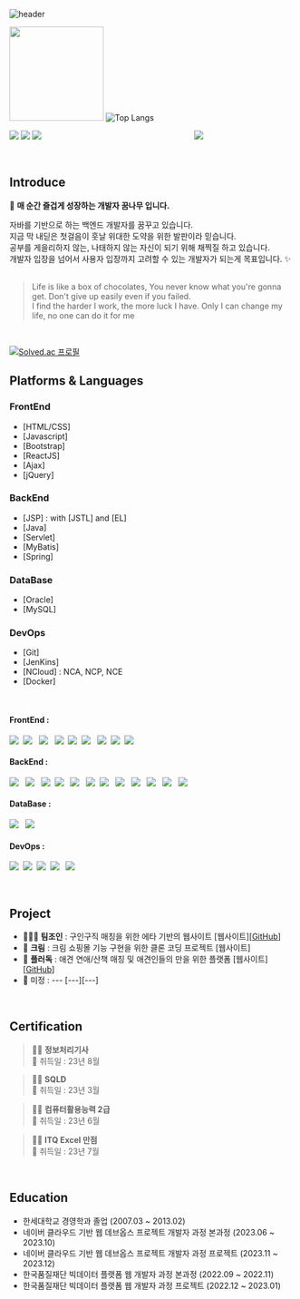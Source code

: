 ![header](https://capsule-render.vercel.app/api?type=wave&color=timeAuto&height=300&section=header&text=Choi's%20Github&fontSize=90)

<img height="166em" src="https://github-readme-stats.vercel.app/api?username=Manchany777&show_icons=true&hide_border=true&&count_private=true&include_all_commits=true&theme=radical" />   ![Top Langs](https://github-readme-stats.vercel.app/api/top-langs/?username=Manchany777&layout=compact&hide_border=true&theme=radical)

<div> 
  <p>
  <a href="https://manchan777.tistory.com/" target="_blank"><img src="https://img.shields.io/badge/Blog-DD0B78?style=flat-square&logo=GitHub%20Sponsors&logoColor=white"/></a>
  <a href="mailto:cbkdevelop57@gmail.com" target="_blank"><img src="https://img.shields.io/badge/cbkdevelop57@gmail.com-EA4335?style=flat-square&logo=Gmail&logoColor=white"/></a>
  <a href="https://www.linkedin.com/in/bg-choi-482419278//" target="_blank"><img src="https://img.shields.io/badge/bg-choi-0A66C2?style=flat-square&logo=Linkedin&logoColor=white"/></a>&emsp;&emsp;&emsp;&emsp;&emsp;&emsp;&emsp;&emsp;&emsp;&emsp;&emsp;&emsp;&emsp;&emsp;&emsp;&emsp;&emsp;&emsp;&emsp;
  <a href="https://hits.seeyoufarm.com" ><img src="https://hits.seeyoufarm.com/api/count/incr/badge.svg?url=https%3A%2F%2Fgithub.com%2FManchany777%2Fhit-counter&count_bg=%23ADEDE6&title_bg=%23555555&icon=github.svg&icon_color=%236CB7EA&title=hits&edge_flat=false"/></a>
  </p>
<br/>
 
## Introduce

👋 <b>매 순간 즐겁게 성장하는 개발자 꿈나무 입니다.</b>

<p>
  자바를 기반으로 하는 백엔드 개발자를 꿈꾸고 있습니다.<br/>
  지금 막 내딛은 첫걸음이 훗날 위대한 도약을 위한 발판이라 믿습니다.<br/>
  공부를 게을리하지 않는, 나태하지 않는 자신이 되기 위해 채찍질 하고 있습니다.<br/>
  개발자 입장을 넘어서 사용자 입장까지 고려할 수 있는 개발자가 되는게 목표입니다. ✨ <br/><br/>
</p>
 
> Life is like a box of chocolates, You never know what you're gonna get. 
> Don't give up easily even if you failed.<br>
> I find the harder I work, the more luck I have.
> Only I can change my life, no one can do it for me

<br>

[![Solved.ac
프로필](http://mazassumnida.wtf/api/mini/generate_badge?boj=bestmtni)](https://solved.ac/bestmtni)

## Platforms & Languages

### FrontEnd
- [HTML/CSS]
- [Javascript] 
- [Bootstrap]
- [ReactJS]
- [Ajax]
- [jQuery]

### BackEnd
- [JSP] : with [JSTL] and [EL]
- [Java]
- [Servlet]
- [MyBatis]
- [Spring]

### DataBase
- [Oracle]
- [MySQL]

### DevOps
- [Git]
- [JenKins]
- [NCloud] : NCA, NCP, NCE
- [Docker]

<br/>
<p>
<h4>FrontEnd : </h4>
  <img src="https://img.shields.io/badge/html5-E34F26?style=flat&logo=html5&logoColor=white"/>&nbsp;
  <img src="https://img.shields.io/badge/css-1572B6?style=flat&logo=css3&logoColor=white"> &nbsp;
  <img src="https://img.shields.io/badge/javascript-F7DF1E?style=flat&logo=javascript&logoColor=white"> &nbsp;
  <img src="https://img.shields.io/badge/bootstrap-7952B3?style=flat&logo=bootstrap&logoColor=white">&nbsp;
  <img src="https://img.shields.io/badge/React-61DAFB?style=flat&logo=React&logoColor=white">&nbsp;
  <img src="https://img.shields.io/badge/AJAX-5BD5F5?style=flat&logo=AJAX&logoColor=white"> &nbsp;
  <img src="https://img.shields.io/badge/JSON-000000?style=flat&logo=JSON&logoColor=white">&nbsp;
  <img src="https://img.shields.io/badge/XML-FFC300?style=flat&logo=XML&logoColor=white">&nbsp;
  <img src="https://img.shields.io/badge/jquery-0769AD?style=flat&logo=jquery&logoColor=white">
</p>
<p>
<h4>BackEnd : </h4>
  <img src="https://img.shields.io/badge/Java-007396?style=flat&logo=Java&logoColor=white"> &nbsp;
  <img src="https://img.shields.io/badge/JSP-A57EF9?style=flat&logo=JSP&logoColor=white"> &nbsp;
  <img src="https://img.shields.io/badge/JSTL-A57EF9?style=flat&logo=JSTL&logoColor=white">&nbsp;
  <img src="https://img.shields.io/badge/EL-A57EF9?style=flat&logo=EL&logoColor=white"> &nbsp;
  <img src="https://img.shields.io/badge/Servlet-E34F26?style=flat&logo=Servlet&logoColor=white"> &nbsp;
  <img src="https://img.shields.io/badge/MyBatis-E34F26?style=flat&logo=MyBatis&logoColor=white">&nbsp;
  <img src="https://img.shields.io/badge/Spring-6DB33F?style=flat&logo=Spring&logoColor=white"> &nbsp;
  <img src="https://img.shields.io/badge/Spring MVC-6DB33F?style=flat&logo=Spring&logoColor=white"> &nbsp;
  <img src="https://img.shields.io/badge/SpringBoot-6DB33F?style=flat&logo=SpringBoot&logoColor=white"> &nbsp;
  <img src="https://img.shields.io/badge/Maven-C71A36?style=flat&logo=apachemaven&logoColor=white"> &nbsp;
  <img src="https://img.shields.io/badge/Gradle-02303A?style=flat&logo=Gradle&logoColor=white"> &nbsp;
  <img src="https://img.shields.io/badge/Lombok-092E20?style=flat&logo=Lombok&logoColor=white"> 
</p>
<p>
<h4>DataBase : </h4>
  <img src="https://img.shields.io/badge/Oracle-F80000?style=flat&logo=Oracle&logoColor=white"> &nbsp;
  <img src="https://img.shields.io/badge/MySQL-4479A1?style=flat&logo=MySQL&logoColor=white"> 
</p>
<p>
<h4>DevOps : </h4>
  <img src="https://img.shields.io/badge/git-F05032?style=flat&logo=git&logoColor=white">&nbsp;
  <img src="https://img.shields.io/badge/github-181717?style=flat&logo=github&logoColor=white">&nbsp;
  <img src="https://img.shields.io/badge/Jenkins-D24939?style=flat&logo=jenkins&logoColor=white">&nbsp;
  <img src="https://img.shields.io/badge/Docker-2496ED?style=flat&logo=Docker&logoColor=white"> &nbsp;
  <img src="https://img.shields.io/badge/NCloud-03C75A?style=flat&logo=naver&logoColor=white">
</p>
</div>

<br/>

## Project

- 🧑🏻‍💻 <b>팀조인</b> : 구인구직 매칭을 위한 에타 기반의 웹사이트 [웹사이트][<a href="https://github.com/Manchany777/myproject" target="_blank">GitHub</a>]
- 🔋 <b>크림</b> : 크림 쇼핑몰 기능 구현을 위한 클론 코딩 프로젝트 [웹사이트]
- 🌾 <b>플러독</b> : 애견 연애/산책 매칭 및 애견인들의 만을 위한 플랫폼 [웹사이트][<a href="https://github.com/Manchany777/flirdog.git">GitHub</a>]
- 🎨 미정 : --- [---][---]

<br>

## Certification

> 🙋‍♀️ <b>정보처리기사</b><br/>
> 📆 취득일 : 23년 8월

> 🙋‍♂️ <b>SQLD</b><br/>
> 📆 취득일 : 23년 3월

> 🙆‍♂️ <b>컴퓨터활용능력 2급</b><br/>
> 📆 취득일 : 23년 6월

> 🙆‍♀️ <b>ITQ Excel 만점</b><br/>
> 📆 취득일 : 23년 7월

<br>

## Education

- 한세대학교 경영학과 졸업 (2007.03 ~ 2013.02)
- 네이버 클라우드 기반 웹 데브옵스 프로젝트 개발자 과정 본과정 (2023.06 ~ 2023.10)
- 네이버 클라우드 기반 웹 데브옵스 프로젝트 개발자 과정 프로젝트 (2023.11 ~ 2023.12)
- 한국품질재단 빅데이터 플랫폼 웹 개발자 과정 본과정 (2022.09 ~ 2022.11)
- 한국품질재단 빅데이터 플랫폼 웹 개발자 과정 프로젝트 (2022.12 ~ 2023.01)


<!--
**Manchany777/Manchany777** is a ✨ _special_ ✨ repository because its `README.md` (this file) appears on your GitHub profile.

Here are some ideas to get you started:

- 🔭 I’m currently working on ...
- 🌱 I’m currently learning ...
- 👯 I’m looking to collaborate on ...
- 🤔 I’m looking for help with ...
- 💬 Ask me about ...
- 📫 How to reach me: ...
- 😄 Pronouns: ...
- ⚡ Fun fact: ...
-->

<!--
## Reference

https://github.com/beomsoo0#-experiences
https://github.com/YooHyeok
[![백준 코드](https://github.com/mazassumnida/mazassumnida)
[![마크다운 온라인 코딩 사이트]https://dillinger.io/
[![심플 아이]https://simpleicons.org/

## Plugins

Dillinger is currently extended with the following plugins.
Instructions on how to use them in your own application are linked below.

| Plugin | README |
| ------ | ------ |
| Dropbox | [plugins/dropbox/README.md][PlDb] |
| GitHub | [plugins/github/README.md][PlGh] |
| Google Drive | [plugins/googledrive/README.md][PlGd] |
| OneDrive | [plugins/onedrive/README.md][PlOd] |
| Medium | [plugins/medium/README.md][PlMe] |
| Google Analytics | [plugins/googleanalytics/README.md][PlGa] |
-->
